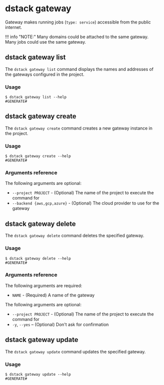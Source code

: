 # dstack gateway

Gateway makes running jobs (`type: service`) accessible from the public internet.

!!! info "NOTE:"
    Many domains could be attached to the same gateway. Many jobs could use the same gateway.

## dstack gateway list

The `dstack gateway list` command displays the names and addresses of the gateways configured in the project.

### Usage

<div class="termy">

```shell
$ dstack gateway list --help
#GENERATE#
```

</div>

## dstack gateway create

The `dstack gateway create` command creates a new gateway instance in the project.

### Usage

<div class="termy">

```shell
$ dstack gateway create --help
#GENERATE#
```

</div>

### Arguments reference

The following arguments are optional:

- `--project PROJECT` - (Optional) The name of the project to execute the command for
- `--backend {aws,gcp,azure}` - (Optional) The cloud provider to use for the gateway


## dstack gateway delete

The `dstack gateway delete` command deletes the specified gateway.

### Usage

<div class="termy">

```shell
$ dstack gateway delete --help
#GENERATE#
```

</div>

### Arguments reference

The following arguments are required:

- `NAME` - (Required) A name of the gateway

The following arguments are optional:

- `--project PROJECT` - (Optional) The name of the project to execute the command for
- `-y`, `--yes` – (Optional) Don't ask for confirmation


## dstack gateway update

The `dstack gateway update` command updates the specified gateway.

### Usage

<div class="termy">

```shell
$ dstack gateway update --help
#GENERATE#
```

</div>
